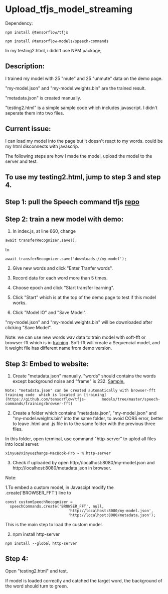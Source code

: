 # Upload_tfjs_model_streaming

Dependency:

```
npm install @tensorflow/tfjs

npm install @tensorflow-models/speech-commands
```
In my testing2.html, i didn't use NPM package, 

## Description:

I trained my model with 25 "mute" and 25 "unmute" data on the demo page. 

"my-model.json" and "my-model.weights.bin" are the trained result.

"metadata.json" is created manually.

"testing2.html" is a simple sample code which includes javascript. I didn't seperate them into two files.

## Current issue: 

I can load my model into the page but it doesn't react to my words. could be my html disconnects with javascrip.

The following steps are how I made the model, upload the model to the server and test.


## To use my testing2.html, jump to step 3 and step 4.


## Step 1: pull the Speech command tfjs [repo](https://github.com/tensorflow/tfjs-models/tree/master/speech-commands)


##  Step 2: train a new model with demo:
  
  1. In index.js, at line 660, change 
  
  ```
  await transferRecognizer.save();
  ```
  to
  ```
  await transferRecognizer.save('downloads://my-model');
  ```
  
  
  2. Give new words and click "Enter Tranfer words".
  
  3. Record data for each word more than 5 times.
  
  4. Choose epoch and click "Start transfer learning".
  
  5. Click "Start" which is at the top of the demo page to test if this model works.
  
  6. Click "Model IO" and "Save Model".
  
  "my-model.json" and "my-model.weights.bin" will be downloaded after clicking "Save Model".
  
  Note: we can use new words wav data to train model with soft-fft or browser-fft which is in [training](https://github.com/tensorflow/tfjs-models/tree/master/speech-commands/training/soft-fft). Soft-fft will create a Sequencial model, and it weight file has different name from demo version.
        
## Step 3: Embed to website:

  1. Create "metadata.json" manually. "words" should contains the words except background noise and "frame" is 232. [Sample.](https://github.com/XinyueZhang831/Upload_tfjs_model_streaming/blob/main/audio%20model%20file/metadata.json)
  
    Note: "metadata.json" can be created automatically with browser-fft training code  which is located in [training](https://github.com/tensorflow/tfjs-       models/tree/master/speech-commands/training/browser-fft)
  
  2. Create a folder which contains "metadata.json", "my-model.json" and "my-model.weights.bin" into the same folder, to avoid CORS error, better to leave .html and .js file in to the same folder with the previous three files.

  In this folder, open terminal, use command "http-server" to uplod all files into local server. 
  
  ```
  xinyue@xinyuezhangs-MacBook-Pro ~ % http-server
  ```
  
  3. Check if uploaded by open http://localhost:8080/my-model.json and http://localhost:8080/metadata.json in browser.
    
  
  Note: 
  
  1.To embed a custom model, in Javascipt modify the .create('BROWSER_FFT') line to 
  
  ```
  const customSpeechRecognizer = 
    speechCommands.create('BROWSER_FFT', null,   
                              'http://localhost:8080/my-model.json', 
                              'http://localhost:8080/metadata.json'); 
  ```
  
  This is the main step to load the custom model.
  
  2. npm install http-server
  
  ```
  npm install --global http-server
  
  ```
  
## Step 4:

  Open "testing2.html" and test.
  
  If model is loaded correctly and catched the target word, the background of the word should turn to green.
  
  
